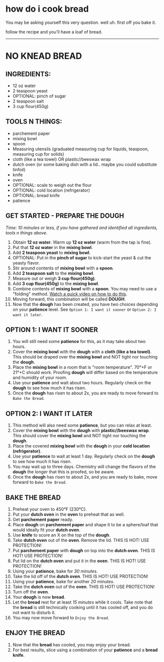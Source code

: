 # how do i cook bread

You may be asking yourself this very question. well uh. first off you bake it.

follow the recipe and you'll have a loaf of bread.


---

# NO KNEAD BREAD

## INGREDIENTS:

- 12 oz water
- 2 teaspoon yeast
- OPTIONAL: pinch of sugar
- 2 teaspoon salt
- 3 cup flour(450g)


## TOOLS N THINGS:

- parchement paper
- mixing bowl
- spoon
- Measuring utensils (graduated measuring cup for liquids, teaspoon, measuring cup for solids)
- cloth (like a tea towel) OR plastic//beeswax wrap
- dutch oven (or some baking dish with a lid.. maybe you could substitute tinfoil)
- knife
- oven
- OPTIONAL: scale to weigh out the flour
- OPTIONAL: cold location (refrigerator)
- OPTIONAL: bread knife
- patience


## GET STARTED - PREPARE THE DOUGH

_Time: 10 minutes or less, if you have gathered and identified all ingredients, tools n things above._

1. Obtain **12 oz water**. Warm up **12 oz water** (warm from the tap is fine).
2. Put that **12 oz water** in the **mixing bowl**.
3. Add **2 teaspoon yeast** to **mixing bowl**.
4. OPTIONAL: Put in the **pinch of sugar** to kick-start the yeast & cut the yeasty flavor.
5. Stir around contents of **mixing bowl** with a **spoon**.
6. Add **2 teaspoon salt** to the **mixing bowl**.
7. Measure out or weigh **3 cup flour(450g)**.
8. Add **3 cup flour(450g)** to the **mixing bowl**.
9. Combine contents of **mixing bowl** with a **spoon**. You may need to use a "folding" method. [Watch a quick video on how to do this](https://www.youtube.com/watch?v=7To3giV62rg).
10. Moving forward, this combination will be called **DOUGH**.
11. Now that the **dough** has been created, you have two choices depending on your **patience** level.  See `Option 1: I want it sooner` or `Option 2: I want it later`.



## OPTION 1: I WANT IT SOONER

1. You will still need some **patience** for this, as it may take about two hours.
2. Cover the **mixing bowl** with the **dough** with a **cloth (like a tea towel)**.  This should be draped over the **mixing bowl** and NOT tight nor touching the **dough**.
3. Place the **mixing bowl** in a room that is "room temperature". 70°+F or 21°+C should work.  Proofing **dough** will differ based on the temperature and humidity of your room.
4. Use your **patience** and wait about two hours.  Regularly check on the **dough** to see how much it has risen.
5. Once the **dough** has risen to about 2x, you are ready to move forward to `Bake the Bread`.


## OPTION 2: I WANT IT LATER

1. This method will also need some **patience**, but you can relax at least.
2. Cover the **mixing bowl** with the **dough** with **plastic//beeswax wrap**.  This should cover the **mixing bowl** and NOT tight nor touching the **dough**.
3. Place the covered **mixing bowl** with the **dough** in your **cold location (refrigerator)**.
4. Use your **patience** to wait at least 1 day. Regularly check on the **dough** to see how much it has risen.
5. You may wait up to three days.  Chemistry will change the flavors of the **dough** the longer that this is proofed, so be aware.
6. Once the **dough** has risen to about 2x, and you are ready to bake, move forward to `Bake the Bread`.


## BAKE THE BREAD

1. Preheat your oven to 450°F (230°C).
2. Put your **dutch oven** in the **oven** to preheat that as well.
3. Get **parchement paper** ready.
4. Place **dough** on **parchement paper** and shape it to be a sphere/loaf that would ideally fit your **dutch oven**.
5. Use **knife** to score an X on the top of the **dough**.
6. Take **dutch oven** out of the **oven**. Remove the lid. THIS IS HOT! USE PROTECTION!
7. Put **parchement paper** with **dough** on top into the **dutch oven**. THIS IS HOT! USE PROTECTION!
8. Put lid on the **dutch oven** and put it in the **oven**. THIS IS HOT! USE PROTECTION!
9. Using your **patience**, bake for _30 minutes_.
10. Take the lid off of the **dutch oven**.  THIS IS HOT! USE PROTECTION!
11. Using your **patience**, bake for another _20 minutes_.
12. Take the **dutch oven** out of the **oven**. THIS IS HOT! USE PROTECTION!
13. Turn off the **oven**.
14. Your **dough** is now **bread**.
15. Let the **bread** rest for at least _15 minutes_ while it cools.  Take note that the **bread** is still technically cooking until it has cooled off, and you do not want to disturb it.
16. You may now move forward to `Enjoy the Bread`.


## ENJOY THE BREAD

1. Now that the **bread** has cooled, you may enjoy your bread.
2. For best results, slice using a combination of your **patience** and a **bread knife**.



